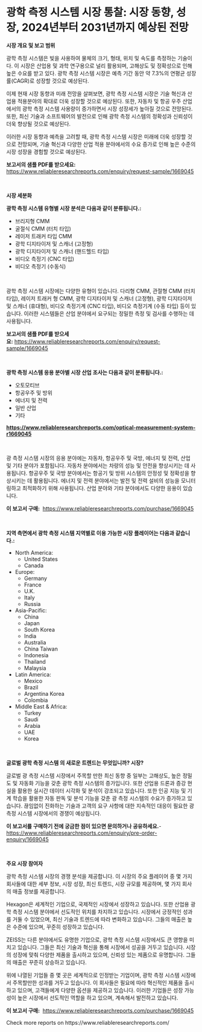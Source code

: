 <p><h1>광학 측정 시스템 시장 통찰: 시장 동향, 성장, 2024년부터 2031년까지 예상된 전망</h1></p><p><strong>시장 개요 및 보고 범위</strong></p>
<p><p>광학 측정 시스템은 빛을 사용하여 물체의 크기, 형태, 위치 및 속도를 측정하는 기술이다. 이 시장은 산업용 및 과학 연구용으로 널리 활용되며, 고해상도 및 정확성으로 인해 높은 수요를 받고 있다. 광학 측정 시스템 시장은 예측 기간 동안 약 7.3%의 연평균 성장률(CAGR)로 성장할 것으로 예상된다. </p><p>이제 현재 시장 동향과 미래 전망을 살펴보면, 광학 측정 시스템 시장은 기술 혁신과 산업용 적용분야의 확대로 더욱 성장할 것으로 예상된다. 또한, 자동차 및 항공 우주 산업에서의 광학 측정 시스템 사용량이 증가하면서 시장 성장세가 높아질 것으로 전망된다. 또한, 최신 기술과 소프트웨어의 발전으로 인해 광학 측정 시스템의 정확성과 신뢰성이 더욱 향상될 것으로 예상된다.</p><p>이러한 시장 동향과 예측을 고려할 때, 광학 측정 시스템 시장은 미래에 더욱 성장할 것으로 전망되며, 기술 혁신과 다양한 산업 적용 분야에서의 수요 증가로 인해 높은 수준의 시장 성장을 경험할 것으로 예상된다.</p></p>
<p><strong>보고서의 샘플 PDF를 받으세요:</strong> <a href="https://www.reliableresearchreports.com/enquiry/request-sample/1669045">https://www.reliableresearchreports.com/enquiry/request-sample/1669045</a></p>
<p>&nbsp;</p>
<p><strong>시장 세분화</strong></p>
<p><strong>광학 측정 시스템 유형별 시장 분석은 다음과 같이 분류됩니다.:</strong></p>
<p><ul><li>브리지형 CMM</li><li>굴절식 CMM (터치 타입)</li><li>레이저 트래커 타입 CMM</li><li>광학 디지타이저 및 스캐너 (고정형)</li><li>광학 디지타이저 및 스캐너 (핸드헬드 타입)</li><li>비디오 측정기 (CNC 타입)</li><li>비디오 측정기 (수동식)</li></ul></p>
<p>&nbsp;</p>
<p><p>광학 측정 시스템 시장에는 다양한 유형이 있습니다. 다리형 CMM, 관절형 CMM (터치 타입), 레이저 트래커 형 CMM, 광학 디지타이저 및 스캐너 (고정형), 광학 디지타이저 및 스캐너 (휴대형), 비디오 측정기계 (CNC 타입), 비디오 측정기계 (수동 타입) 등이 있습니다. 이러한 시스템들은 산업 분야에서 요구되는 정밀한 측정 및 검사를 수행하는 데 사용됩니다.</p></p>
<p><strong>보고서의 샘플 PDF를 받으세요:</strong>&nbsp;<a href="https://www.reliableresearchreports.com/enquiry/request-sample/1669045">https://www.reliableresearchreports.com/enquiry/request-sample/1669045</a></p>
<p>&nbsp;</p>
<p><strong> 광학 측정 시스템 응용 분야별 시장 산업 조사는 다음과 같이 분류됩니다.:</strong></p>
<p><ul><li>오토모티브</li><li>항공우주 및 방위</li><li>에너지 및 전력</li><li>일반 산업</li><li>기타</li></ul></p>
<p><strong><a href="https://www.reliableresearchreports.com/optical-measurement-system-r1669045">https://www.reliableresearchreports.com/optical-measurement-system-r1669045</a></strong></p>
<p>&nbsp;</p>
<p><p>광 측정 시스템 시장의 응용 분야에는 자동차, 항공우주 및 국방, 에너지 및 전력, 산업 및 기타 분야가 포함됩니다. 자동차 분야에서는 차량의 성능 및 안전을 향상시키는 데 사용됩니다. 항공우주 및 국방 분야에서는 항공기 및 방위 시스템의 안정성 및 정확성을 향상시키는 데 활용됩니다. 에너지 및 전력 분야에서는 발전 및 전력 설비의 성능을 모니터링하고 최적화하기 위해 사용됩니다. 산업 분야와 기타 분야에서도 다양한 응용이 있습니다.</p></p>
<p><strong>이 보고서 구매:</strong>&nbsp; <a href="https://www.reliableresearchreports.com/purchase/1669045">https://www.reliableresearchreports.com/purchase/1669045</a></p>
<p>&nbsp;</p>
<p><strong>지역 측면에서 광학 측정 시스템 지역별로 이용 가능한 시장 플레이어는 다음과 같습니다.:</strong></p>
<p><ul>
    <li>
        North America:
        <ul>
            <li>United States</li>
            <li>Canada</li>
        </ul>
    </li>
    <li>
        Europe:
        <ul>
            <li>Germany</li>
            <li>France</li>
            <li>U.K.</li>
            <li>Italy</li>
            <li>Russia</li>
        </ul>
    </li>
    <li>
        Asia-Pacific:
        <ul>
            <li>China</li>
            <li>Japan</li>
            <li>South Korea</li>
            <li>India</li>
            <li>Australia</li>
            <li>China Taiwan</li>
            <li>Indonesia</li>
            <li>Thailand</li>
            <li>Malaysia</li>
        </ul>
    </li>
    <li>
        Latin America:
        <ul>
            <li>Mexico</li>
            <li>Brazil</li>
            <li>Argentina Korea</li>
            <li>Colombia</li>
        </ul>
    </li>
    <li>
        Middle East & Africa:
        <ul>
            <li>Turkey</li>
            <li>Saudi</li>
            <li>Arabia</li>
            <li>UAE</li>
            <li>Korea</li>
        </ul>
    </li>
    </ul></p>
<p>&nbsp;</p>
<p><strong>글로벌 광학 측정 시스템 의 새로운 트렌드는 무엇입니까? 시장?</strong></p>
<p><p>글로벌 광 측정 시스템 시장에서 주목할 만한 최신 동향 중 일부는 고해상도, 높은 정밀도 및 자동화 기능을 갖춘 광학 측정 시스템의 증가입니다. 또한 산업용 드론과 증강 현실을 활용한 실시간 데이터 시각화 및 분석이 강조되고 있습니다. 또한 인공 지능 및 기계 학습을 활용한 자동 판독 및 분석 기능을 갖춘 광 측정 시스템의 수요가 증가하고 있습니다. 끊임없이 진화하는 기술과 고객의 요구 사항에 대한 지속적인 대응이 필요한 광 측정 시스템 시장에서의 경쟁이 예상됩니다.</p></p>
<p><strong>이 보고서를 구매하기 전에 궁금한 점이 있으면 문의하거나 공유하세요.</strong>- <a href="https://www.reliableresearchreports.com/enquiry/pre-order-enquiry/1669045">https://www.reliableresearchreports.com/enquiry/pre-order-enquiry/1669045</a></p>
<p>&nbsp;</p>
<p><strong>주요 시장 참여자</strong></p>
<p><p>광학 측정 시스템 시장의 경쟁 분석을 제공합니다. 이 시장의 주요 플레이어 중 몇 가지 회사들에 대한 세부 정보, 시장 성장, 최신 트렌드, 시장 규모를 제공하며, 몇 가지 회사의 매출 정보를 제공합니다.</p><p>Hexagon은 세계적인 기업으로, 국제적인 시장에서 성장하고 있습니다. 또한 산업용 광학 측정 시스템 분야에서 선도적인 위치를 차지하고 있습니다. 시장에서 긍정적인 성과를 거둘 수 있었으며, 최신 기술과 트렌드에 따라 변화하고 있습니다. 그들의 매출은 높은 수준에 있으며, 꾸준히 성장하고 있습니다.</p><p>ZEISS는 다른 분야에서도 유명한 기업으로, 광학 측정 시스템 시장에서도 큰 영향을 미치고 있습니다. 그들은 최신 기술과 혁신을 통해 시장에서 성공을 거두고 있습니다. 시장의 성장에 맞춰 다양한 제품을 출시하고 있으며, 신뢰성 있는 제품으로 유명합니다. 그들의 매출은 꾸준히 상승하고 있습니다.</p><p>위에 나열된 기업들 중 몇 곳은 세계적으로 인정받는 기업이며, 광학 측정 시스템 시장에서 주목할만한 성과를 거두고 있습니다. 이 회사들은 필요에 따라 혁신적인 제품을 출시하고 있으며, 고객들에게 다양한 옵션을 제공하고 있습니다. 이러한 기업들은 성장 가능성이 높은 시장에서 선도적인 역할을 하고 있으며, 계속해서 발전하고 있습니다.</p></p>
<p><strong>이 보고서 구매:</strong>&nbsp;&nbsp;<a href="https://www.reliableresearchreports.com/purchase/1669045">https://www.reliableresearchreports.com/purchase/1669045</a></p>
<p>Check more reports on https://www.reliableresearchreports.com/</p>
